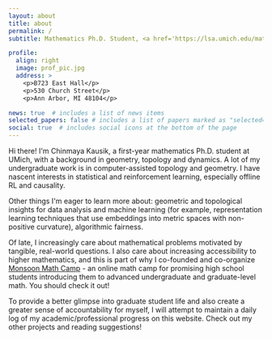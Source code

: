 ```yaml
---
layout: about
title: about
permalink: /
subtitle: Mathematics Ph.D. Student, <a href='https://lsa.umich.edu/math/'>University of Michigan</a>.

profile:
  align: right
  image: prof_pic.jpg
  address: >
    <p>B723 East Hall</p>
    <p>530 Church Street</p>
    <p>Ann Arbor, MI 48104</p>

news: true  # includes a list of news items
selected_papers: false # includes a list of papers marked as "selected={true}"
social: true  # includes social icons at the bottom of the page
---
```


Hi there! I'm Chinmaya Kausik, a first-year mathematics Ph.D. student at UMich, with a background in geometry, topology and dynamics. A lot of my undergraduate work is in computer-assisted topology and geometry. I have nascent interests in statistical and reinforcement learning, especially offline RL and causality.

Other things I'm eager to learn more about: geometric and topological insights for data analysis and machine learning (for example, representation learning techniques that use embeddings into metric spaces with non-positive curvature), algorithmic fairness.

Of late, I increasingly care about mathematical problems motivated by tangible, real-world questions. I also care about increasing accessibility to higher mathematics, and this is part of why I co-founded and co-organize [Monsoon Math Camp](www.monsoonmath.org) - an online math camp for promising high school students introducing them to advanced undergraduate and graduate-level math. You should check it out! 

To provide a better glimpse into graduate student life and also create a greater sense of accountability for myself, I will attempt to maintain a daily log of my academic/professional progress on this website. Check out my other projects and reading suggestions!
